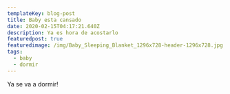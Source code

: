 ```yaml
---
templateKey: blog-post
title: Baby esta cansado
date: 2020-02-15T04:17:21.640Z
description: Ya es hora de acostarlo
featuredpost: true
featuredimage: /img/Baby_Sleeping_Blanket_1296x728-header-1296x728.jpg
tags:
  - baby
  - dormir
---
```

Ya se va a dormir!
